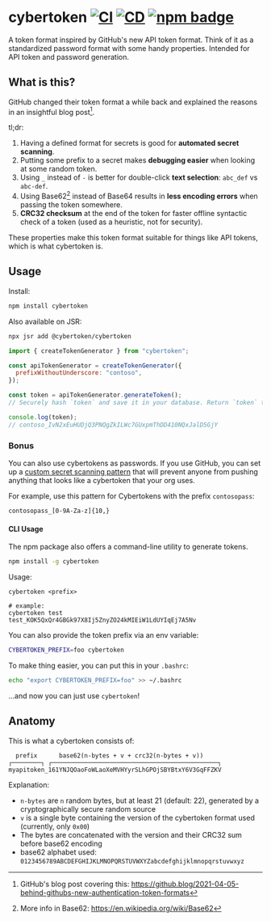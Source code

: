 # cybertoken [![CI](https://github.com/nikeee/cybertoken/actions/workflows/CI.yaml/badge.svg)](https://github.com/nikeee/cybertoken/actions/workflows/CI.yaml) [![CD](https://github.com/nikeee/cybertoken/actions/workflows/CD.yaml/badge.svg)](https://github.com/nikeee/cybertoken/actions/workflows/CI.yaml) [![npm badge](https://img.shields.io/npm/v/cybertoken)](https://www.npmjs.com/package/cybertoken)

A token format inspired by GitHub's new API token format. Think of it as a standardized password format with some handy properties. Intended for API token and password generation.

## What is this?

GitHub changed their token format a while back and explained the reasons in an insightful blog post[^1].

tl;dr:

1. Having a defined format for secrets is good for **automated secret scanning**.
2. Putting some prefix to a secret makes **debugging easier** when looking at some random token.
3. Using `_` instead of `-` is better for double-click **text selection**: `abc_def` vs `abc-def`.
4. Using Base62[^2] instead of Base64 results in **less encoding errors** when passing the token somewhere.
5. **CRC32 checksum** at the end of the token for faster offline syntactic check of a token (used as a heuristic, not for security).

These properties make this token format suitable for things like API tokens, which is what cybertoken is.

## Usage

Install:

```sh
npm install cybertoken
```

Also available on JSR:
```sh
npx jsr add @cybertoken/cybertoken
```

```js
import { createTokenGenerator } from "cybertoken";

const apiTokenGenerator = createTokenGenerator({
  prefixWithoutUnderscore: "contoso",
});

const token = apiTokenGenerator.generateToken();
// Securely hash `token` and save it in your database. Return `token` to the user once.

console.log(token);
// contoso_IvN2xEuHUDjQ3PNQgZkILWc7GUxpmThDD410NQxJalD5GjY
```

### Bonus

You can also use cybertokens as passwords. If you use GitHub, you can set up a [custom secret scanning pattern](https://docs.github.com/en/enterprise-cloud@latest/code-security/secret-scanning/defining-custom-patterns-for-secret-scanning) that will prevent anyone from pushing anything that looks like a cybertoken that your org uses.

For example, use this pattern for Cybertokens with the prefix `contosopass`:

```
contosopass_[0-9A-Za-z]{10,}
```

#### CLI Usage
The npm package also offers a command-line utility to generate tokens.
```sh
npm install -g cybertoken
```
Usage:
```
cybertoken <prefix>

# example:
cybertoken test
test_KOK5QxQr4GBGk97X8Ij5ZnyZO24kMIEiW1LdUYIqEj7A5Nv
```

You can also provide the token prefix via an env variable:
```sh
CYBERTOKEN_PREFIX=foo cybertoken
```

To make thing easier, you can put this in your `.bashrc`:
```sh
echo "export CYBERTOKEN_PREFIX=foo" >> ~/.bashrc
```
...and now you can just use `cybertoken`!

## Anatomy

This is what a cybertoken consists of:

```
  prefix      base62(n-bytes + v + crc32(n-bytes + v))
┌────────┐ ┌──────────────────────────────────────────────┐
myapitoken_161YNJQOaoFoWLaoXeMVHYyrSLhGPOjSBYBtxY6V3GqFFZKV
```

Explanation:

- `n-bytes` are `n` random bytes, but at least 21 (default: 22), generated by a cryptographically secure random source
- `v` is a single byte containing the version of the cybertoken format used (currently, only `0x00`)
- The bytes are concatenated with the version and their CRC32 sum before base62 encoding
- base62 alphabet used: `0123456789ABCDEFGHIJKLMNOPQRSTUVWXYZabcdefghijklmnopqrstuvwxyz`

[^1]: GitHub's blog post covering this: https://github.blog/2021-04-05-behind-githubs-new-authentication-token-formats
[^2]: More info in Base62: https://en.wikipedia.org/wiki/Base62
